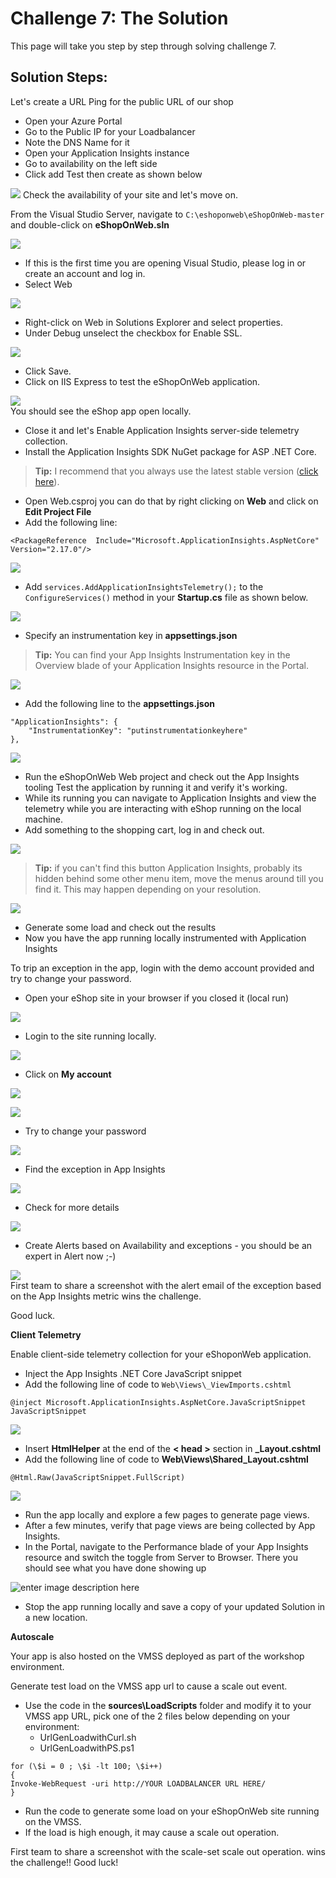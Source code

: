
# Challenge 7: The Solution
This page will take you step by step through solving challenge 7.

## Solution Steps:
Let's create a URL Ping for the public URL of our shop
- Open your Azure Portal
- Go to the Public IP for your Loadbalancer
- Note the DNS Name for it
- Open your Application Insights instance
- Go to availability on the left side
- Click add Test then create as shown below  

![](https://github.com/msghaleb/AzureMonitorHackathon/raw/master/images/urlping.png)
Check the availability of your site and let's move on.

From the Visual Studio Server, navigate to
`C:\eshoponweb\eShopOnWeb-master` and double-click on **eShopOnWeb.sln**  
  
![](https://github.com/msghaleb/AzureMonitorHackathon/raw/master/images/image51.png)  
- If this is the first time you are opening Visual Studio, please log in or create an account and log in.
- Select Web  

![](https://github.com/msghaleb/AzureMonitorHackathon/raw/master/images/image52.png)  
- Right-click on Web in Solutions Explorer and select properties. 
- Under Debug unselect the checkbox for Enable SSL.
  
![](https://github.com/msghaleb/AzureMonitorHackathon/raw/master/images/image53.png)  
- Click Save.
- Click on IIS Express to test the eShopOnWeb application.  

![](https://github.com/msghaleb/AzureMonitorHackathon/raw/master/images/image54.jpeg)  
You should see the eShop app open locally. 
- Close it and let's Enable Application Insights server-side telemetry collection.
- Install the Application Insights SDK NuGet package for ASP .NET Core. 

>**Tip:** I recommend that you always use the latest stable version ([click here](https://www.nuget.org/packages/Microsoft.ApplicationInsights.AspNetCore)).   

- Open Web.csproj you can do that by right clicking on **Web** and click on **Edit Project File**
- Add the following line:
```
<PackageReference  Include="Microsoft.ApplicationInsights.AspNetCore" Version="2.17.0"/>
```    
![](https://github.com/msghaleb/AzureMonitorHackathon/raw/master/images/image55.png)    
- Add `services.AddApplicationInsightsTelemetry();` to the `ConfigureServices()` method in your **Startup.cs** file as shown below.    

![](https://github.com/msghaleb/AzureMonitorHackathon/raw/master/images/image56.png)    
- Specify an instrumentation key in **appsettings.json**  

>**Tip:** You can find your App Insights Instrumentation key in the Overview blade of your Application Insights resource in the Portal.    

![](https://github.com/msghaleb/AzureMonitorHackathon/raw/master/images/image57.png)    
- Add the following line to the **appsettings.json**
```
"ApplicationInsights": {  
	"InstrumentationKey": "putinstrumentationkeyhere"  
},  
```  

![](https://github.com/msghaleb/AzureMonitorHackathon/raw/master/images/image58.png)  
- Run the eShopOnWeb Web project and check out the App Insights tooling Test the application by running it and verify it's working.
- While its running you can navigate to Application Insights and view the telemetry while you are interacting with eShop running on the local machine. 
- Add something to the shopping cart, log in and check out.  



![](https://github.com/msghaleb/AzureMonitorHackathon/raw/master/images/image59.png)  
>**Tip:** if you can't find this button Application Insights, probably its hidden behind some other menu item, move the menus around till you find it. This may happen depending on your resolution.    
  
![](https://github.com/msghaleb/AzureMonitorHackathon/raw/master/images/image60.png)  
- Generate some load and check out the results
- Now you have the app running locally instrumented with Application Insights

To trip an exception in the app, login with the demo account provided and try to change your password.
- Open your eShop site in your browser if you closed it (local run)   

![](https://github.com/msghaleb/AzureMonitorHackathon/raw/master/images/image61.png)  
- Login to the site running locally. 
  
![](https://github.com/msghaleb/AzureMonitorHackathon/raw/master/images/image62.png)    
 - Click on **My account**

![](https://github.com/msghaleb/AzureMonitorHackathon/raw/master/images/image63.png)  

![](https://github.com/msghaleb/AzureMonitorHackathon/raw/master/images/image64.png)  
- Try to change your password  

![](https://github.com/msghaleb/AzureMonitorHackathon/raw/master/images/image65.png)  
- Find the exception in App Insights  

![](https://github.com/msghaleb/AzureMonitorHackathon/raw/master/images/image66.png)  
- Check for more details

![](https://github.com/msghaleb/AzureMonitorHackathon/raw/master/images/image67.png)  
- Create Alerts based on Availability and exceptions - you should be an expert in Alert now ;-)

![](https://github.com/msghaleb/AzureMonitorHackathon/raw/master/images/image68.png)  
First team to share a screenshot with the alert email of the exception based on the App Insights metric wins the challenge.  

Good luck.  

**Client Telemetry**

Enable client-side telemetry collection for your eShoponWeb application.  
- Inject the App Insights .NET Core JavaScript snippet
- Add the following line of code to `Web\Views\_ViewImports.cshtml`
```
@inject Microsoft.ApplicationInsights.AspNetCore.JavaScriptSnippet JavaScriptSnippet
```   
   
![](https://github.com/msghaleb/AzureMonitorHackathon/raw/master/images/image69.png)    
- Insert **HtmlHelper** at the end of the **< head >** section in **_Layout.cshtml**
- Add the following line of code to **Web\Views\Shared\_Layout.cshtml**
```
@Html.Raw(JavaScriptSnippet.FullScript)
```
  
![](https://github.com/msghaleb/AzureMonitorHackathon/raw/master/images/image70.png)  
- Run the app locally and explore a few pages to generate page views.
- After a few minutes, verify that page views are being collected by App Insights.
- In the Portal, navigate to the Performance blade of your App Insights resource and switch the toggle from Server to Browser. There you should see what you have done showing up

![enter image description here](https://github.com/msghaleb/AzureMonitorHackathon/raw/master/images/image70_2.png)  
- Stop the app running locally and save a copy of your updated Solution in a new location.

**Autoscale**

Your app is also hosted on the VMSS deployed as part of the workshop environment. 

Generate test load on the VMSS app url to cause a scale out event.

- Use the code in the **sources\LoadScripts** folder and modify it to your VMSS app URL, pick one of the 2 files below depending on your environment:
	- UrlGenLoadwithCurl.sh
	- UrlGenLoadwithPS.ps1
 
```
for (\$i = 0 ; \$i -lt 100; \$i++)
{
Invoke-WebRequest -uri http://YOUR LOADBALANCER URL HERE/
}
```

- Run the code to generate some load on your eShopOnWeb site running on the VMSS. 
- If the load is high enough, it may cause a scale out operation.  

First team to share a screenshot with the scale-set scale out operation. wins the challenge!!
Good luck!


